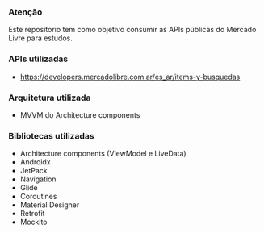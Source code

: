 ### Atenção
Este repositorio tem como objetivo consumir as APIs públicas do Mercado Livre para estudos.

### APIs utilizadas
- https://developers.mercadolibre.com.ar/es_ar/items-y-busquedas

### Arquitetura utilizada
- MVVM do Architecture components

### Bibliotecas utilizadas
- Architecture components (ViewModel e LiveData)
- Androidx
- JetPack
- Navigation
- Glide
- Coroutines
- Material Designer
- Retrofit
- Mockito
